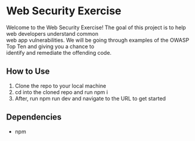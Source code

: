 <h1>Web Security Exercise</h1>
<p>
  Welcome to the Web Security Exercise! The goal of this project is to help web developers understand common <br />
  web app vulnerabilities. We will be going through examples of the OWASP Top Ten and giving you a chance to <br />
  identify and remediate the offending code.
</p>

<h2>How to Use</h2>
<ol>
  <li>Clone the repo to your local machine</li>
  <li>cd into the cloned repo and run npm i</li>
  <li>After, run npm run dev and navigate to the URL to get started</li>
</ol>

<h2>Dependencies</h2>
<ul>
  <li>npm</li>
</ul>
